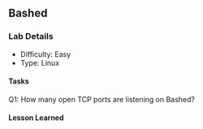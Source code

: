 ## Bashed 

### Lab Details 

- Difficulty: Easy 
- Type: Linux

#### Tasks

Q1: How many open TCP ports are listening on Bashed?


#### Lesson Learned
